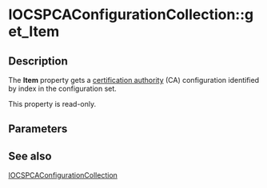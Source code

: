 # IOCSPCAConfigurationCollection::get_Item

## Description

The **Item** property gets a [certification authority](https://learn.microsoft.com/windows/desktop/SecGloss/c-gly) (CA) configuration identified by index in the configuration set.

This property is read-only.

## Parameters

## See also

[IOCSPCAConfigurationCollection](https://learn.microsoft.com/windows/desktop/api/certadm/nn-certadm-iocspcaconfigurationcollection)